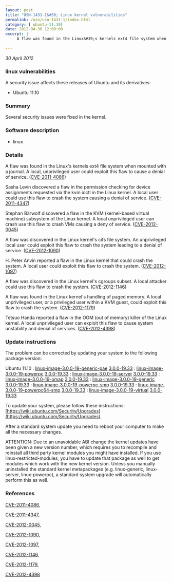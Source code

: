 ```yaml
---
layout: post
title: "USN-1431-1&#58; Linux kernel vulnerabilities"
permalink: /usn/usn-1431-1/index.html
category: [ ubuntu-11.10]
date: 2012-04-30 12:00:00
excerpt: |
     A flaw was found in the Linux&#39;s kernels ext4 file system when mounted with a journal. A local, unprivileged user could exploit this flaw to cause a denial of service. ([CVE-2011-4086](http://people.ubuntu.com/~ubuntu-security/cve/CVE-2011-4086))
    
--- 
```

 
 

*30 April 2012*

### linux vulnerabilities

A security issue affects these releases of Ubuntu and its derivatives:

* Ubuntu 11.10

### Summary

Several security issues were fixed in the kernel. 

### Software description

* linux 

### Details

 A flaw was found in the Linux&#39;s kernels ext4 file system when mounted with a journal. A local, unprivileged user could exploit this flaw to cause a denial of service. ([CVE-2011-4086](http://people.ubuntu.com/~ubuntu-security/cve/CVE-2011-4086))

Sasha Levin discovered a flaw in the permission checking for device assignments requested via the kvm ioctl in the Linux kernel. A local user could use this flaw to crash the system causing a denial of service. ([CVE-2011-4347](http://people.ubuntu.com/~ubuntu-security/cve/CVE-2011-4347))

Stephan Bärwolf discovered a flaw in the KVM (kernel-based virtual machine) subsystem of the Linux kernel. A local unprivileged user can crash use this flaw to crash VMs causing a deny of service. ([CVE-2012-0045](http://people.ubuntu.com/~ubuntu-security/cve/CVE-2012-0045))

A flaw was discovered in the Linux kernel&#39;s cifs file system. An unprivileged local user could exploit this flaw to crash the system leading to a denial of service. ([CVE-2012-1090](http://people.ubuntu.com/~ubuntu-security/cve/CVE-2012-1090))

H. Peter Anvin reported a flaw in the Linux kernel that could crash the system. A local user could exploit this flaw to crash the system. ([CVE-2012-1097](http://people.ubuntu.com/~ubuntu-security/cve/CVE-2012-1097))

A flaw was discovered in the Linux kernel&#39;s cgroups subset. A local attacker could use this flaw to crash the system. ([CVE-2012-1146](http://people.ubuntu.com/~ubuntu-security/cve/CVE-2012-1146))

A flaw was found in the Linux kernel&#39;s handling of paged memory. A local unprivileged user, or a privileged user within a KVM guest, could exploit this flaw to crash the system. ([CVE-2012-1179](http://people.ubuntu.com/~ubuntu-security/cve/CVE-2012-1179))

Tetsuo Handa reported a flaw in the OOM (out of memory) killer of the Linux kernel. A local unprivileged user can exploit this flaw to cause system unstability and denial of services. ([CVE-2012-4398](http://people.ubuntu.com/~ubuntu-security/cve/CVE-2012-4398)) 

### Update instructions

The problem can be corrected by updating your system to the following package version:

Ubuntu 11.10
 : [linux-image-3.0.0-19-generic-pae](https://launchpad.net/ubuntu/+source/linux) <span> [3.0.0-19.33](https://launchpad.net/ubuntu/+source/linux/3.0.0-19.33) </span> 
 : [linux-image-3.0.0-19-powerpc](https://launchpad.net/ubuntu/+source/linux) <span> [3.0.0-19.33](https://launchpad.net/ubuntu/+source/linux/3.0.0-19.33) </span> 
 : [linux-image-3.0.0-19-server](https://launchpad.net/ubuntu/+source/linux) <span> [3.0.0-19.33](https://launchpad.net/ubuntu/+source/linux/3.0.0-19.33) </span> 
 : [linux-image-3.0.0-19-omap](https://launchpad.net/ubuntu/+source/linux) <span> [3.0.0-19.33](https://launchpad.net/ubuntu/+source/linux/3.0.0-19.33) </span> 
 : [linux-image-3.0.0-19-generic](https://launchpad.net/ubuntu/+source/linux) <span> [3.0.0-19.33](https://launchpad.net/ubuntu/+source/linux/3.0.0-19.33) </span> 
 : [linux-image-3.0.0-19-powerpc-smp](https://launchpad.net/ubuntu/+source/linux) <span> [3.0.0-19.33](https://launchpad.net/ubuntu/+source/linux/3.0.0-19.33) </span> 
 : [linux-image-3.0.0-19-powerpc64-smp](https://launchpad.net/ubuntu/+source/linux) <span> [3.0.0-19.33](https://launchpad.net/ubuntu/+source/linux/3.0.0-19.33) </span> 
 : [linux-image-3.0.0-19-virtual](https://launchpad.net/ubuntu/+source/linux) <span> [3.0.0-19.33](https://launchpad.net/ubuntu/+source/linux/3.0.0-19.33) </span> 

To update your system, please follow these instructions: [https://wiki.ubuntu.com/Security/Upgrades](https://wiki.ubuntu.com/Security/Upgrades).

After a standard system update you need to reboot your computer to make all the necessary changes.

ATTENTION: Due to an unavoidable ABI change the kernel updates have been given a new version number, which requires you to recompile and reinstall all third party kernel modules you might have installed. If you use linux-restricted-modules, you have to update that package as well to get modules which work with the new kernel version. Unless you manually uninstalled the standard kernel metapackages (e.g. linux-generic, linux-server, linux-powerpc), a standard system upgrade will automatically perform this as well. 

### References

 
 [CVE-2011-4086](http://people.ubuntu.com/~ubuntu-security/cve/CVE-2011-4086), 

 [CVE-2011-4347](http://people.ubuntu.com/~ubuntu-security/cve/CVE-2011-4347), 

 [CVE-2012-0045](http://people.ubuntu.com/~ubuntu-security/cve/CVE-2012-0045), 

 [CVE-2012-1090](http://people.ubuntu.com/~ubuntu-security/cve/CVE-2012-1090), 

 [CVE-2012-1097](http://people.ubuntu.com/~ubuntu-security/cve/CVE-2012-1097), 

 [CVE-2012-1146](http://people.ubuntu.com/~ubuntu-security/cve/CVE-2012-1146), 

 [CVE-2012-1179](http://people.ubuntu.com/~ubuntu-security/cve/CVE-2012-1179), 

 [CVE-2012-4398](http://people.ubuntu.com/~ubuntu-security/cve/CVE-2012-4398)
 

